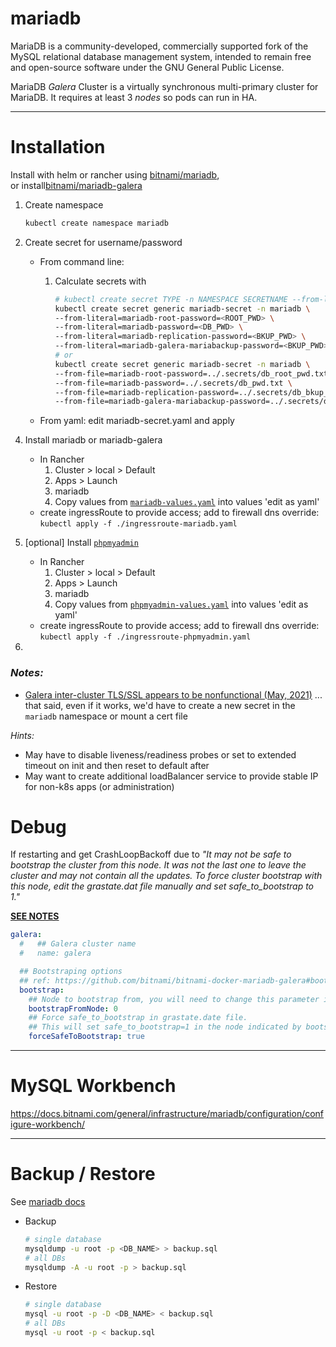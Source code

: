 # **mariadb**

MariaDB is a community-developed, commercially supported fork of the MySQL relational database management system, intended to remain free and open-source software under the GNU General Public License.

MariaDB _Galera_ Cluster is a virtually synchronous multi-primary cluster for MariaDB. It requires at least 3 _nodes_ so pods can run in HA.

---

# Installation

Install with helm or rancher using [bitnami/mariadb](https://artifacthub.io/packages/helm/bitnami/mariadb), <br>
or install[bitnami/mariadb-galera](https://artifacthub.io/packages/helm/bitnami/mariadb-galera)

1. Create namespace

   ```sh
   kubectl create namespace mariadb
   ```

2. Create secret for username/password

   - From command line:

     1. Calculate secrets with

        ```sh
        # kubectl create secret TYPE -n NAMESPACE SECRETNAME --from-literal=KEY=LITERAL,KEY-LITERAL
        kubectl create secret generic mariadb-secret -n mariadb \
        --from-literal=mariadb-root-password=<ROOT_PWD> \
        --from-literal=mariadb-password=<DB_PWD> \
        --from-literal=mariadb-replication-password=<BKUP_PWD> \
        --from-literal=mariadb-galera-mariabackup-password=<BKUP_PWD>
        # or
        kubectl create secret generic mariadb-secret -n mariadb \
        --from-file=mariadb-root-password=../.secrets/db_root_pwd.txt \
        --from-file=mariadb-password=../.secrets/db_pwd.txt \
        --from-file=mariadb-replication-password=../.secrets/db_bkup_pwd.txt \
        --from-file=mariadb-galera-mariabackup-password=../.secrets/db_bkup_pwd.txt
        ```

   - From yaml: edit mariadb-secret.yaml and apply

<!-- 3. Create Persistent Volume Claim to [allow volume persistence across upgrades](https://docs.bitnami.com/general/how-to/troubleshoot-helm-chart-issues/)
   * In Rancher:
     1. Cluster > local > Default
     2. Workloads > Volumes
     3. Add Volume -->

4. Install mariadb or mariadb-galera

   - In Rancher
     1. Cluster > local > Default
     2. Apps > Launch
     3. mariadb
     4. Copy values from [`mariadb-values.yaml`](./mariadb-values.yaml) into values 'edit as yaml'
   - create ingressRoute to provide access; add to firewall dns override:
     `kubectl apply -f ./ingressroute-mariadb.yaml`

5. [optional] Install [`phpmyadmin`]()

   - In Rancher
     1. Cluster > local > Default
     2. Apps > Launch
     3. mariadb
     4. Copy values from [`phpmyadmin-values.yaml`](./phpmyadmin-values.yaml) into values 'edit as yaml'
   - create ingressRoute to provide access; add to firewall dns override:
     `kubectl apply -f ./ingressroute-phpmyadmin.yaml`

6.

### _Notes:_

- [Galera inter-cluster TLS/SSL appears to be nonfunctional (May, 2021)](https://github.com/bitnami/charts/issues/5765)
  ... that said, even if it works, we'd have to create a new secret in the `mariadb` namespace or mount a cert file

_Hints:_

- May have to disable liveness/readiness probes or set to extended timeout on init and then reset to default after
- May want to create additional loadBalancer service to provide stable IP for non-k8s apps (or administration)

# Debug

If restarting and get CrashLoopBackoff due to _"It may not be safe to bootstrap the cluster from this node. It was not the last one to leave the cluster and may not contain all the updates. To force cluster bootstrap with this node, edit the grastate.dat file manually and set safe_to_bootstrap to 1."_

**[SEE NOTES](https://github.com/bitnami/charts/tree/master/bitnami/mariadb-galera#bootstraping-a-node-other-than-0)**

```yaml
galera:
  #   ## Galera cluster name
  #   name: galera

  ## Bootstraping options
  ## ref: https://github.com/bitnami/bitnami-docker-mariadb-galera#bootstraping
  bootstrap:
    ## Node to bootstrap from, you will need to change this parameter in case you want to bootstrap from other node
    bootstrapFromNode: 0
    ## Force safe_to_bootstrap in grastate.date file.
    ## This will set safe_to_bootstrap=1 in the node indicated by bootstrapFromNode.
    forceSafeToBootstrap: true
```

---

# MySQL Workbench

https://docs.bitnami.com/general/infrastructure/mariadb/configuration/configure-workbench/

---

# Backup / Restore

See [mariadb docs](https://docs.bitnami.com/general/infrastructure/mariadb/administration/backup-restore-mysql-mariadb/)

- Backup

  ```sh
  # single database
  mysqldump -u root -p <DB_NAME> > backup.sql
  # all DBs
  mysqldump -A -u root -p > backup.sql
  ```

- Restore

  ```sh
  # single database
  mysql -u root -p -D <DB_NAME> < backup.sql
  # all DBs
  mysql -u root -p < backup.sql
  ```
